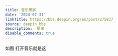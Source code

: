 ```yaml
---
title: 音乐黑屏
date: '2024-07-31'
linkTitle: https://bbs.deepin.org/en/post/275837
source: deepin_bbs
description:  星缘 
disable_comments: true
---
```

如图 打开音乐就是这
